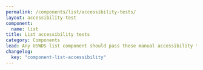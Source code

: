 ```yaml
---
permalink: /components/list/accessibility-tests/
layout: accessibility-test
component:
  name: list
title: List accessibility tests
category: Components
lead: Any USWDS list component should pass these manual accessibility tests.
changelog:
  key: "component-list-accessibility"
---
```

